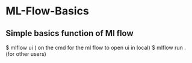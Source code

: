 # ML-Flow-Basics
## Simple basics function of Ml flow

$ mlflow ui ( on the cmd for the ml flow to open ui in local)
$ mlflow run . (for other users)
